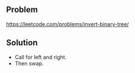 ## Problem

https://leetcode.com/problems/invert-binary-tree/

## Solution

- Call for left and right.
- Then swap.
